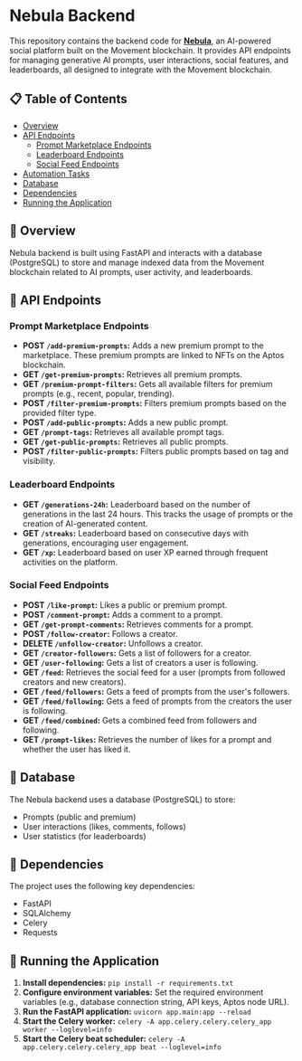 
# Nebula Backend

This repository contains the backend code for **[Nebula](https://www.nebula.xyz/)**, an AI-powered social platform built on the Movement blockchain. It provides API endpoints for managing generative AI prompts, user interactions, social features, and leaderboards, all designed to integrate with the Movement blockchain.

## 📋 Table of Contents

* [Overview](#-overview)
* [API Endpoints](#-api-endpoints)
  * [Prompt Marketplace Endpoints](#prompt-marketplace-endpoints)
  * [Leaderboard Endpoints](#leaderboard-endpoints)
  * [Social Feed Endpoints](#social-feed-endpoints)
* [Automation Tasks](#-automation-tasks)
* [Database](#-database)
* [Dependencies](#-dependencies)
* [Running the Application](#-running-the-application)

## 🤖 Overview

Nebula backend is built using FastAPI and interacts with a database (PostgreSQL) to store and manage indexed data from the Movement blockchain related to AI prompts, user activity, and leaderboards. 

## 🤖 API Endpoints

### Prompt Marketplace Endpoints

* **POST `/add-premium-prompts`:** Adds a new premium prompt to the marketplace. These premium prompts are linked to NFTs on the Aptos blockchain.
* **GET `/get-premium-prompts`:** Retrieves all premium prompts.
* **GET `/premium-prompt-filters`:**  Gets all available filters for premium prompts (e.g., recent, popular, trending).
* **POST `/filter-premium-prompts`:** Filters premium prompts based on the provided filter type.
* **POST `/add-public-prompts`:** Adds a new public prompt.
* **GET `/prompt-tags`:** Retrieves all available prompt tags.
* **GET `/get-public-prompts`:** Retrieves all public prompts.
* **POST `/filter-public-prompts`:** Filters public prompts based on tag and visibility.

### Leaderboard Endpoints

* **GET `/generations-24h`:**  Leaderboard based on the number of generations in the last 24 hours. This tracks the usage of prompts or the creation of AI-generated content.
* **GET `/streaks`:** Leaderboard based on consecutive days with generations, encouraging user engagement.
* **GET `/xp`:** Leaderboard based on user XP earned through frequent activities on the platform.

### Social Feed Endpoints

* **POST `/like-prompt`:** Likes a public or premium prompt.
* **POST `/comment-prompt`:** Adds a comment to a prompt.
* **GET `/get-prompt-comments`:** Retrieves comments for a prompt.
* **POST `/follow-creator`:**  Follows a creator.
* **DELETE `/unfollow-creator`:** Unfollows a creator.
* **GET `/creator-followers`:** Gets a list of followers for a creator.
* **GET `/user-following`:** Gets a list of creators a user is following.
* **GET `/feed`:** Retrieves the social feed for a user (prompts from followed creators and new creators).
* **GET `/feed/followers`:** Gets a feed of prompts from the user's followers.
* **GET `/feed/following`:** Gets a feed of prompts from the creators the user is following.
* **GET `/feed/combined`:** Gets a combined feed from followers and following.
* **GET `/prompt-likes`:** Retrieves the number of likes for a prompt and whether the user has liked it.


## 🤖 Database

The Nebula backend uses a database (PostgreSQL) to store:

* Prompts (public and premium)
* User interactions (likes, comments, follows)
* User statistics (for leaderboards)

## 🤖 Dependencies

The project uses the following key dependencies:

* FastAPI
* SQLAlchemy
* Celery
* Requests

## 🤖 Running the Application

1. **Install dependencies:** `pip install -r requirements.txt`
2. **Configure environment variables:** Set the required environment variables (e.g., database connection string, API keys, Aptos node URL).
3. **Run the FastAPI application:** `uvicorn app.main:app --reload`
4. **Start the Celery worker:** `celery -A app.celery.celery.celery_app worker --loglevel=info`
5. **Start the Celery beat scheduler:** `celery -A app.celery.celery.celery_app beat --loglevel=info`
